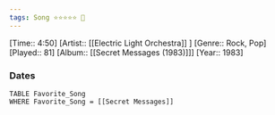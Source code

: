```yaml
---
tags: Song ⭐⭐⭐⭐⭐ 💛
---
```

[Time:: 4:50]
[Artist:: [[Electric Light Orchestra]] ]
[Genre:: Rock, Pop]
[Played:: 81]
[Album:: [[Secret Messages (1983)]]]
[Year:: 1983]
### Dates
````dataview
TABLE Favorite_Song
WHERE Favorite_Song = [[Secret Messages]]
````